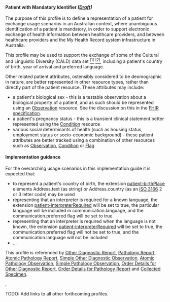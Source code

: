 #### Patient with Mandatory Identifier *[[Draft](http://hl7.org/fhir/r4/valueset-publication-status.html)]*
The purpose of this profile is to define a representation of a patient for exchange usage scenarios in an Australian context, where unambiguous identification of a patient is mandatory, in order to support electronic exchange of health information between healthcare providers, and between healthcare providers and the My Health Record system infrastructure in Australia.

This profile may be used to support the exchange of some of the Cultural and Linguistic Diversity (CALD) data set [<sup>[1]</sup>](https://www.abs.gov.au/AUSSTATS/abs@.nsf/Latestproducts/1289.0Main%20Features11999) [<sup>[2]</sup>](https://meteor.aihw.gov.au/content/index.phtml/itemId/491352), including a patient's country of birth, year of arrival and preferred language.

Other related patient attributes, ostensibly considered to be deomographic in nature, are better represented in other resource types, rather than directly part of the patient resource. These attributes may include:
* a patient's biological sex - this is a testable observation about a biological property of a patient, and as such should be represented using an [Observation](http://hl7.org/fhir/observation.html) resource. See the discussion on this in the [FHIR specification](http://hl7.org/fhir/patient.html#gender).
* a patient's pregnancy status - this is a transient clinical statement better represented using the [Condition](http://hl7.org/fhir/condition.html) resource
* various social determinants of health (such as housing status, employment status or socio-economic background) - these patient attributes are better tracked using a combination of other resources such as [Observation](http://hl7.org/fhir/observation.html), [Condition](http://hl7.org/fhir/condition.html) or [Flag](http://hl7.org/fhir/flag.html)

#### Implementation guidance
For the overarching usage scenarios in this implementation guide it is expected that:
* to represent a patient's country of birth, the extension [patient-birthPlace](http://hl7.org/fhir/R4/extension-patient-birthplace.html) elements Address.text (as string) or Address.country (as an [ISO 3166](https://www.iso.org/iso-3166-country-codes.html) 2 or 3 letter code) may be used
* representing that an interpreter is required for a known language, the extension [patient-interpreterRequired](http://hl7.org/fhir/R4/extension-patient-interpreterrequired.html) will be set to true, the particular language will be included in communication.language, and the communication.preferred flag will be set to true
* representing that an interpreter is required when the language is not known, the extension [patient-interpreterRequired](http://hl7.org/fhir/R4/extension-patient-interpreterrequired.html) will be set to true, the communication.preferred flag will not be set to true, and the communication.language will not be included
* ...

This profile is referenced by
[Other Diagnostic Report](composition-otherdiagreport-1),
[Pathology Report](composition-pathreport-1),
[Atomic Pathology Report](diagnosticreport-path-atomic-1),
[Simple Other Diagnostic Observation](observation-otherdiag-simple-1),
[Atomic Pathology Observation](observation-path-atomic-1),
[Simple Pathology Observation](observation-path-simple-1),
[Order Details for Other Diagnostic Report](servicerequest-otherdiag-report-1),
[Order Details for Pathology Report](servicerequest-path-report-1) and
[Collected Specimen](specimen-collect-1).

[](),



TODO: Add links to all other forthcoming profiles.
